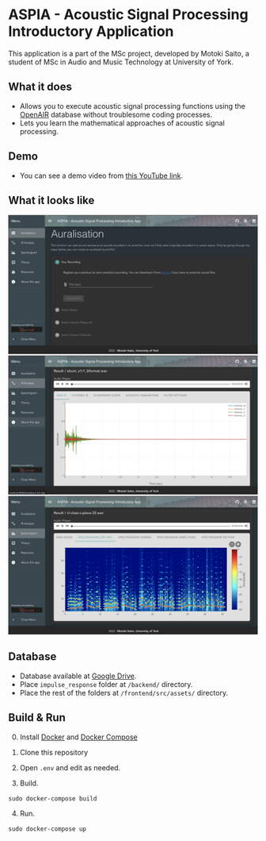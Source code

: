 # ASPIA - Acoustic Signal Processing Introductory Application
This application is a part of the MSc project, developed by Motoki Saito, a student of MSc in Audio and Music Technology at University of York.

## What it does

- Allows you to execute acoustic signal processing functions using the [OpenAIR](https://www.openairlib.net/) database without troublesome coding processes.
- Lets you learn the mathematical approaches of acoustic signal processing.

## Demo

- You can see a demo video from [this YouTube link](https://www.youtube.com/watch?v=TJ1AxS2TgUM&t=11s).

## What it looks like

![Auralisation](readmesamples/sample_1.png)
![Impulse Response Analysis](readmesamples/sample_2.png)
![Spectrogram](readmesamples/sample_3.png)

## Database

- Database available at [Google Drive](https://drive.google.com/drive/folders/1WnkeMDKhcHAvowOT6f4N4Q2OtaYNGiWu?usp=sharing).
- Place `impulse_response` folder at `/backend/` directory.
- Place the rest of the folders at `/frontend/src/assets/` directory.

## Build & Run

0. Install [Docker](https://docs.docker.com/get-docker/) and [Docker Compose](https://docs.docker.com/compose/install/)

1. Clone this repository

2. Open `.env` and edit as needed.

3. Build.

```
sudo docker-compose build
```

4. Run.

```
sudo docker-compose up
```
